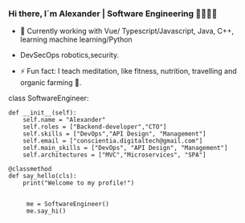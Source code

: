 
### Hi there, I´m Alexander | Software Engineering 👋👋✨🌱


- 🌱 Currently working with Vue/ Typescript/Javascript, Java, C++, learning machine learning/Python
  
- DevSecOps robotics,security.

- ⚡ Fun fact: I teach meditation, like fitness, nutrition, travelling and organic farming 🌱. 




 class SoftwareEngineer:
    
    def __init__(self):
        self.name = "Alexander"
        self.roles = ["Backend-developer","CTO"]
        self.skills = ["DevOps","API Design", "Management"]
        self.email = ["conscientia.digitaltech@gmail.com"]
        self.main_skills = ["DevOps", "API Design", "Management"]
        self.architectures = ["MVC","Microservices", "SPA"]

    @classmethod
    def say_hello(cls):
        print("Welcome to my profile!")


         me = SoftwareEngineer()
         me.say_hi()



